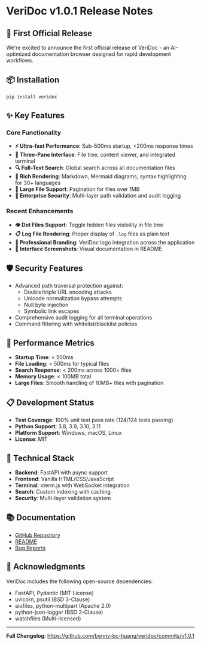 # VeriDoc v1.0.1 Release Notes

## 🎉 First Official Release

We're excited to announce the first official release of VeriDoc - an AI-optimized documentation browser designed for rapid development workflows.

## 📦 Installation

```bash
pip install veridoc
```

## ✨ Key Features

### Core Functionality
- **⚡ Ultra-fast Performance**: Sub-500ms startup, <200ms response times
- **📱 Three-Pane Interface**: File tree, content viewer, and integrated terminal
- **🔍 Full-Text Search**: Global search across all documentation files
- **🎨 Rich Rendering**: Markdown, Mermaid diagrams, syntax highlighting for 30+ languages
- **📄 Large File Support**: Pagination for files over 1MB
- **🔐 Enterprise Security**: Multi-layer path validation and audit logging

### Recent Enhancements
- **👁️ Dot Files Support**: Toggle hidden files visibility in file tree
- **📋 Log File Rendering**: Proper display of `.log` files as plain text
- **🎨 Professional Branding**: VeriDoc logo integration across the application
- **📸 Interface Screenshots**: Visual documentation in README

## 🛡️ Security Features

- Advanced path traversal protection against:
  - Double/triple URL encoding attacks
  - Unicode normalization bypass attempts
  - Null byte injection
  - Symbolic link escapes
- Comprehensive audit logging for all terminal operations
- Command filtering with whitelist/blacklist policies

## 🚀 Performance Metrics

- **Startup Time**: < 500ms
- **File Loading**: < 500ms for typical files
- **Search Response**: < 200ms across 1000+ files
- **Memory Usage**: < 100MB total
- **Large Files**: Smooth handling of 10MB+ files with pagination

## 📋 Development Status

- **Test Coverage**: 100% unit test pass rate (124/124 tests passing)
- **Python Support**: 3.8, 3.9, 3.10, 3.11
- **Platform Support**: Windows, macOS, Linux
- **License**: MIT

## 🔧 Technical Stack

- **Backend**: FastAPI with async support
- **Frontend**: Vanilla HTML/CSS/JavaScript
- **Terminal**: xterm.js with WebSocket integration
- **Search**: Custom indexing with caching
- **Security**: Multi-layer validation system

## 📚 Documentation

- [GitHub Repository](https://github.com/benny-bc-huang/veridoc)
- [README](https://github.com/benny-bc-huang/veridoc#readme)
- [Bug Reports](https://github.com/benny-bc-huang/veridoc/issues)

## 🙏 Acknowledgments

VeriDoc includes the following open-source dependencies:
- FastAPI, Pydantic (MIT License)
- uvicorn, psutil (BSD 3-Clause)
- aiofiles, python-multipart (Apache 2.0)
- python-json-logger (BSD 2-Clause)
- watchfiles (Multi-licensed)

---

**Full Changelog**: https://github.com/benny-bc-huang/veridoc/commits/v1.0.1